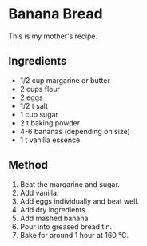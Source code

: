 # Banana Bread

This is my mother's recipe.

## Ingredients

- 1/2 cup margarine or butter
- 2 cups flour
- 2 eggs
- 1/2 t salt
- 1 cup sugar
- 2 t baking powder
- 4-6 bananas (depending on size)
- 1 t vanilla essence

## Method

1. Beat the margarine and sugar.
2. Add vanilla.
3. Add eggs individually and beat well.
4. Add dry ingredients.
5. Add mashed banana.
6. Pour into greased bread tin.
7. Bake for around 1 hour at 160 °C.
